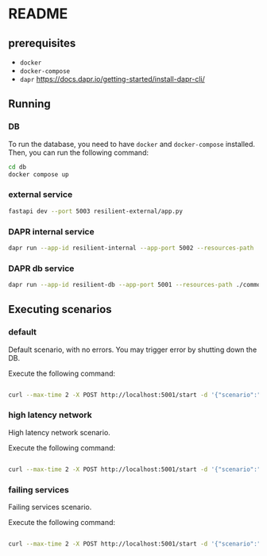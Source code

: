 # README

## prerequisites

- `docker`
- `docker-compose`
- `dapr` https://docs.dapr.io/getting-started/install-dapr-cli/


## Running

### DB

To run the database, you need to have `docker` and `docker-compose` installed. Then, you can run the following command:

```bash
cd db
docker compose up
```

### external service

```bash
fastapi dev --port 5003 resilient-external/app.py
```


### DAPR internal service

```bash
dapr run --app-id resilient-internal --app-port 5002 --resources-path ./common-resources -- python resilient-internal/app.py
```

### DAPR db service

```bash
dapr run --app-id resilient-db --app-port 5001 --resources-path ./common-resources,./resilient-db/.dapr/resources -- python resilient-db/app.py
```


## Executing scenarios

### default 

Default scenario, with no errors.
You may trigger error by shutting down the DB.

Execute the following command:
```bash

curl --max-time 2 -X POST http://localhost:5001/start -d '{"scenario":"default"}' -H "Content-Type: application/json"
```

### high latency network

High latency network scenario.

Execute the following command:
```bash

curl --max-time 2 -X POST http://localhost:5001/start -d '{"scenario":"overload"}' -H "Content-Type: application/json"
```

### failing services

Failing services scenario.

Execute the following command:
```bash

curl --max-time 2 -X POST http://localhost:5001/start -d '{"scenario":"always-fail"}' -H "Content-Type: application/json"
```
